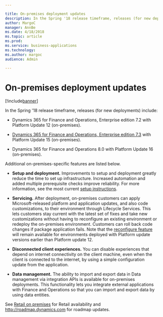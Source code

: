 ```yaml
---

title: On-premises deployment updates
description: In the Spring '18 release timeframe, releases (for new deployments) include:  -   Dynamics 365 for Finance and Operations, Enterprise edition 7.
author: MargoC
manager: AnnBe
ms.date: 4/18/2018
ms.topic: article
ms.prod: 
ms.service: business-applications
ms.technology: 
ms.author: margoc
audience: Admin

---
```

#  On-premises deployment updates




[!include[banner](../../../includes/banner.md)]

In the Spring '18 release timeframe, releases (for new deployments) include:

-   Dynamics 365 for Finance and Operations, Enterprise edition 7.2 with
    Platform Update 12 (on-premises).

-   [Dynamics 365 for Finance and Operations, Enterprise edition
    7.3](https://docs.microsoft.com/en-us/dynamics365/unified-operations/fin-and-ops/get-started/whats-new-application-7.3-update)
    with Platform Update 15 (on-premises).

-   Dynamics 365 for Finance and Operations 8.0 with Platform Update 16
    (on-premises).

Additional on-premises-specific features are listed below.

-   **Setup and deployment.** Improvements to setup and deployment greatly
    reduce the time to set up infrastructure. Increased automation and added
    multiple prerequisite checks improve reliability. For more information, see
    the most current [setup
    instructions](https://docs.microsoft.com/en-us/dynamics365/unified-operations/dev-itpro/deployment/setup-deploy-on-premises-environments).

-   **Servicing.** After deployment, on-premises customers can apply
    Microsoft-released platform and application updates, and also code
    customizations, to their environment through Lifecycle Services. This lets
    customers stay current with the latest set of fixes and take new
    customizations without having to reconfigure an existing environment or
    redeploy the on-premises environment. Customers can roll back code changes
    if package application fails. Note that the [reconfigure
    feature](https://docs.microsoft.com/en-us/dynamics365/unified-operations/dev-itpro/lifecycle-services/reconfigure-environment)
    will remain available for environments deployed with Platform update
    versions earlier than Platform update 12. 

-   **Disconnected client experiences.** You can disable experiences that depend
    on internet connectivity on the client machine, even when the client is
    connected to the internet, by using a simple configuration update from the
    application.

-   **Data management.** The ability to import and export data in Data
    management via integration APIs is available for on-premises deployments.
    This functionality lets you integrate external applications with Finance and
    Operations so that you can import and export data by using data entities.

See [Retail on
premises](https://community.dynamics.com/enterprise/b/365forretail/archive/2017/12/15/dynamics-365-for-retail-on-premises-enabling-flexible-deployment-options)
for Retail availability and <http://roadmap.dynamics.com> for roadmap updates.
